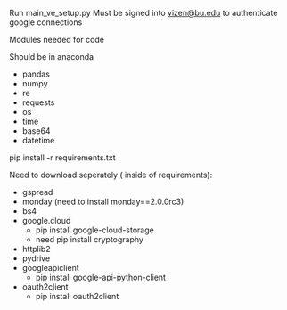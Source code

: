 Run main_ve_setup.py
Must be signed into vizen@bu.edu to authenticate google connections


Modules needed for code

Should be in anaconda
* pandas
* numpy
* re
* requests
* os
* time
* base64
* datetime

pip install -r requirements.txt

Need to download seperately ( inside of requirements):
* gspread
* monday (need to install monday==2.0.0rc3)
* bs4 
* google.cloud
  * pip install google-cloud-storage
  - need pip install cryptography
* httplib2
* pydrive
* googleapiclient
  * pip install google-api-python-client
* oauth2client
  * pip install oauth2client
